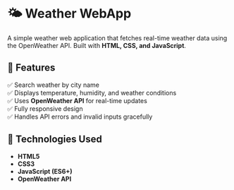 # 🌤️ Weather WebApp

A simple weather web application that fetches real-time weather data using the OpenWeather API. Built with **HTML, CSS, and JavaScript**.

## 🚀 Features

✅ Search weather by city name  
✅ Displays temperature, humidity, and weather conditions  
✅ Uses **OpenWeather API** for real-time updates  
✅ Fully responsive design  
✅ Handles API errors and invalid inputs gracefully  

## 🔧 Technologies Used

- **HTML5**  
- **CSS3**  
- **JavaScript (ES6+)**  
- **OpenWeather API**  
 

